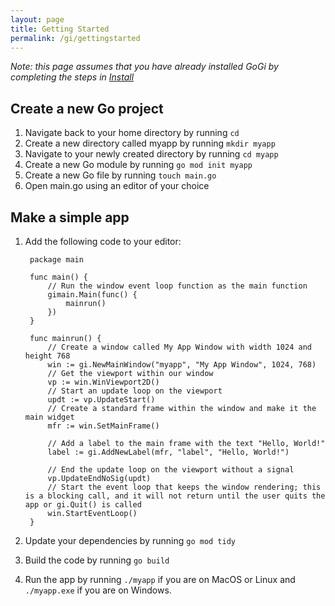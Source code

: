 ```yaml
---
layout: page
title: Getting Started
permalink: /gi/gettingstarted
---
```


_Note: this page assumes that you have already installed GoGi by completing the steps in [Install](/install)_

## Create a new Go project

1. Navigate back to your home directory by running `cd`
2. Create a new directory called myapp by running `mkdir myapp`
3. Navigate to your newly created directory by running `cd myapp`
4. Create a new Go module by running `go mod init myapp`
5. Create a new Go file by running `touch main.go`
6. Open main.go using an editor of your choice

## Make a simple app

1. Add the following code to your editor:

        package main

        func main() {
            // Run the window event loop function as the main function
            gimain.Main(func() {
                mainrun()
            })
        }

        func mainrun() {
            // Create a window called My App Window with width 1024 and height 768
            win := gi.NewMainWindow("myapp", "My App Window", 1024, 768)
            // Get the viewport within our window
            vp := win.WinViewport2D()
            // Start an update loop on the viewport
            updt := vp.UpdateStart()
            // Create a standard frame within the window and make it the main widget
            mfr := win.SetMainFrame()

            // Add a label to the main frame with the text "Hello, World!"
            label := gi.AddNewLabel(mfr, "label", "Hello, World!")

            // End the update loop on the viewport without a signal
            vp.UpdateEndNoSig(updt)
            // Start the event loop that keeps the window rendering; this is a blocking call, and it will not return until the user quits the app or gi.Quit() is called
            win.StartEventLoop()
        }

2. Update your dependencies by running `go mod tidy`
3. Build the code by running `go build`
4. Run the app by running `./myapp` if you are on MacOS or Linux and `./myapp.exe` if you are on Windows.